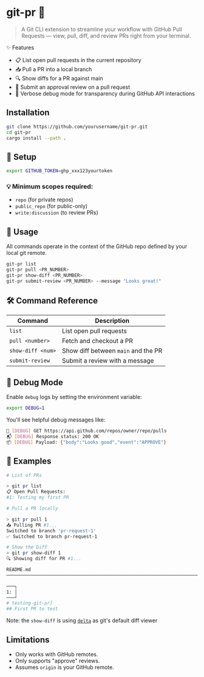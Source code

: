 # git-pr 🧩

> A Git CLI extension to streamline your workflow with GitHub Pull Requests — view, pull, diff, and review PRs right
> from your terminal.

✨ Features

- 📋 List open pull requests in the current repository
- 📥 Pull a PR into a local branch
- 🔍 Show diffs for a PR against main
- 📝 Submit an approval review on a pull request
- 🐞 Verbose debug mode for transparency during GitHub API interactions

## Installation

```bash
git clone https://github.com/yourusername/git-pr.git
cd git-pr
cargo install --path .

```

## 🔧 Setup

```bash
export GITHUB_TOKEN=ghp_xxx123yourtoken
```

### 💡 Minimum scopes required:

- `repo` (for private repos)
- `public_repo` (for public-only)
- `write:discussion` (to review PRs)

## 🚀 Usage

All commands operate in the context of the GitHub repo defined by your local git remote.

```bash
git-pr list
git-pr pull <PR_NUMBER>
git-pr show-diff <PR_NUMBER>
git-pr submit-review <PR_NUMBER> --message "Looks great!"
```

## 🛠️ Command Reference

| Command           | Description                         |
|-------------------|-------------------------------------|
| `list`            | List open pull requests             |
| `pull <number>`   | Fetch and checkout a PR             |
| `show-diff <num>` | Show diff between `main` and the PR |
| `submit-review`   | Submit a review with a message      |

## 🐛 Debug Mode

Enable `debug` logs by setting the environment variable:

```bash
export DEBUG=1
```

You'll see helpful debug messages like:

```bash
📡 [DEBUG] GET https://api.github.com/repos/owner/repo/pulls
📬 [DEBUG] Response status: 200 OK
📦 [DEBUG] Payload: {"body":"Looks good","event":"APPROVE"}
```

## 🚀 Examples

```bash
# List of PRs

> git pr list
📋 Open Pull Requests:
#1: Testing my first PR

# Pull a PR locally

> git pr pull 1
📥 Pulling PR #1...
Switched to branch 'pr-request-1'
✅ Switched to branch pr-request-1

# Show the Diff
> git pr show-diff 1
🔍 Showing diff for PR #1...

README.md
───────────────────────────────────────────────────────────────────────────────────────────────────────────────────────────────────────────────────────────────────────────────────────────

───┐
1: │
───┘
# testing-git-pr]
## First PR to test
```

Note: the `show-diff` is using [`delta`](https://github.com/dandavison/delta) as git's default diff viewer

## Limitations

- Only works with GitHub remotes.
- Only supports "approve" reviews.
- Assumes `origin` is your GitHub remote.